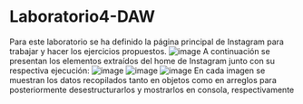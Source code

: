 # Laboratorio4-DAW
Para este laboratorio se ha definido la página principal de Instagram para trabajar y hacer los ejercicios propuestos.
![image](https://github.com/user-attachments/assets/44e0ebb0-5222-4d42-a815-505fb8b9d219)
A continuación se presentan los elementos extraídos del home de Instagram junto con su respectiva ejecución:
![image](https://github.com/user-attachments/assets/826cb86e-5a5a-497a-b87d-d2e80c59643c)
![image](https://github.com/user-attachments/assets/3e2b07af-05e2-4da4-987d-b24e9b10ad3e)
![image](https://github.com/user-attachments/assets/9bd4ffb6-7502-495f-a1c1-393654fbe066)
En cada imagen se muestran los datos recopilados tanto en objetos como en arreglos para posteriormente desestructurarlos y mostrarlos en consola, respectivamente
